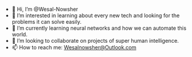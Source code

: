 - 👋 Hi, I’m @Wesal-Nowsher
- 👀 I’m interested in learning about every new tech and looking for the problems it can solve easily. 
- 🌱 I’m currently learning neural networks and how we can automate this world.
- 💞️ I’m looking to collaborate on projects of super human intelligence. 
- 📫 How to reach me: Wesalnowsher@Outlook.com
<!---
Wesal-Nowsher/Wesal-Nowsher is a ✨ special ✨ repository because its `README.md` (this file) appears on your GitHub profile.
You can click the Preview link to take a look at your changes.
--->
